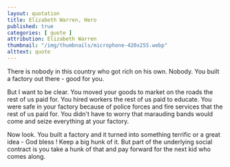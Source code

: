 ```yaml
---
layout: quotation
title: Elizabeth Warren, Hero
published: true
categories: [ quote ]
attribution: Elizabeth Warren
thumbnail: "/img/thumbnails/microphone-420x255.webp"
alttext: quote
---
```


There is nobody in this country who got rich on his own. Nobody.
You built a factory out there - good for you.

But I want to be clear. You moved your goods to market on the roads 
the rest of us paid for. You hired workers the rest of us paid to 
educate. You were safe in your factory because of police forces and 
fire services that the rest of us paid for. You didn't have to worry 
that marauding bands would come and seize everything at your factory.

Now look. You built a factory and it turned into something terrific or a great idea - 
God bless ! Keep a big hunk of it. But part of the underlying social 
contract is you take a hunk of that and pay forward for the next kid 
who comes along.
